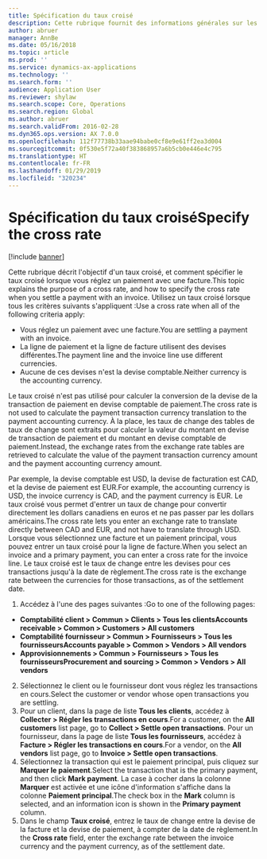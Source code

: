 ```yaml
---
title: Spécification du taux croisé
description: Cette rubrique fournit des informations générales sur les taux croisés dans Microsoft Dynamics 365 for Finance and Operations.
author: abruer
manager: AnnBe
ms.date: 05/16/2018
ms.topic: article
ms.prod: ''
ms.service: dynamics-ax-applications
ms.technology: ''
ms.search.form: ''
audience: Application User
ms.reviewer: shylaw
ms.search.scope: Core, Operations
ms.search.region: Global
ms.author: abruer
ms.search.validFrom: 2016-02-28
ms.dyn365.ops.version: AX 7.0.0
ms.openlocfilehash: 112f77738b33aae94babe0cf8e9e61ff2ea3d004
ms.sourcegitcommit: 0f530e5f72a40f383868957a6b5cb0e446e4c795
ms.translationtype: HT
ms.contentlocale: fr-FR
ms.lasthandoff: 01/29/2019
ms.locfileid: "320234"
---
```

# <a name="specify-the-cross-rate"></a><span data-ttu-id="c6601-103">Spécification du taux croisé</span><span class="sxs-lookup"><span data-stu-id="c6601-103">Specify the cross rate</span></span>

[!include [banner](../includes/banner.md)]

<span data-ttu-id="c6601-104">Cette rubrique décrit l'objectif d'un taux croisé, et comment spécifier le taux croisé lorsque vous réglez un paiement avec une facture.</span><span class="sxs-lookup"><span data-stu-id="c6601-104">This topic explains the purpose of a cross rate, and how to specify the cross rate when you settle a payment with an invoice.</span></span> <span data-ttu-id="c6601-105">Utilisez un taux croisé lorsque tous les critères suivants s'appliquent :</span><span class="sxs-lookup"><span data-stu-id="c6601-105">Use a cross rate when all of the following criteria apply:</span></span> 
-   <span data-ttu-id="c6601-106">Vous réglez un paiement avec une facture.</span><span class="sxs-lookup"><span data-stu-id="c6601-106">You are settling a payment with an invoice.</span></span> 
-   <span data-ttu-id="c6601-107">La ligne de paiement et la ligne de facture utilisent des devises différentes.</span><span class="sxs-lookup"><span data-stu-id="c6601-107">The payment line and the invoice line use different currencies.</span></span> 
-   <span data-ttu-id="c6601-108">Aucune de ces devises n'est la devise comptable.</span><span class="sxs-lookup"><span data-stu-id="c6601-108">Neither currency is the accounting currency.</span></span> 

<span data-ttu-id="c6601-109">Le taux croisé n'est pas utilisé pour calculer la conversion de la devise de la transaction de paiement en devise comptable de paiement.</span><span class="sxs-lookup"><span data-stu-id="c6601-109">The cross rate is not used to calculate the payment transaction currency translation to the payment accounting currency.</span></span> <span data-ttu-id="c6601-110">À la place, les taux de change des tables de taux de change sont extraits pour calculer la valeur du montant en devise de transaction de paiement et du montant en devise comptable de paiement.</span><span class="sxs-lookup"><span data-stu-id="c6601-110">Instead, the exchange rates from the exchange rate tables are retrieved to calculate the value of the payment transaction currency amount and the payment accounting currency amount.</span></span> 

<span data-ttu-id="c6601-111">Par exemple, la devise comptable est USD, la devise de facturation est CAD, et la devise de paiement est EUR.</span><span class="sxs-lookup"><span data-stu-id="c6601-111">For example, the accounting currency is USD, the invoice currency is CAD, and the payment currency is EUR.</span></span> <span data-ttu-id="c6601-112">Le taux croisé vous permet d'entrer un taux de change pour convertir directement les dollars canadiens en euros et ne pas passer par les dollars américains.</span><span class="sxs-lookup"><span data-stu-id="c6601-112">The cross rate lets you enter an exchange rate to translate directly between CAD and EUR, and not have to translate through USD.</span></span> <span data-ttu-id="c6601-113">Lorsque vous sélectionnez une facture et un paiement principal, vous pouvez entrer un taux croisé pour la ligne de facture.</span><span class="sxs-lookup"><span data-stu-id="c6601-113">When you select an invoice and a primary payment, you can enter a cross rate for the invoice line.</span></span> <span data-ttu-id="c6601-114">Le taux croisé est le taux de change entre les devises pour ces transactions jusqu'à la date de règlement.</span><span class="sxs-lookup"><span data-stu-id="c6601-114">The cross rate is the exchange rate between the currencies for those transactions, as of the settlement date.</span></span>

1.  <span data-ttu-id="c6601-115">Accédez à l'une des pages suivantes :</span><span class="sxs-lookup"><span data-stu-id="c6601-115">Go to one of the following pages:</span></span>
- <span data-ttu-id="c6601-116">**Comptabilité client > Commun > Clients > Tous les clients**</span><span class="sxs-lookup"><span data-stu-id="c6601-116">**Accounts receivable > Common > Customers > All customers**</span></span> 
- <span data-ttu-id="c6601-117">**Comptabilité fournisseur > Commun > Fournisseurs > Tous les fournisseurs**</span><span class="sxs-lookup"><span data-stu-id="c6601-117">**Accounts payable > Common > Vendors > All vendors**</span></span> 
- <span data-ttu-id="c6601-118">**Approvisionnements > Commun > Fournisseurs > Tous les fournisseurs**</span><span class="sxs-lookup"><span data-stu-id="c6601-118">**Procurement and sourcing > Common > Vendors > All vendors**</span></span>
2.  <span data-ttu-id="c6601-119">Sélectionnez le client ou le fournisseur dont vous réglez les transactions en cours.</span><span class="sxs-lookup"><span data-stu-id="c6601-119">Select the customer or vendor whose open transactions you are settling.</span></span> 
3.  <span data-ttu-id="c6601-120">Pour un client, dans la page de liste **Tous les clients**, accédez à **Collecter > Régler les transactions en cours**.</span><span class="sxs-lookup"><span data-stu-id="c6601-120">For a customer, on the **All customers** list page, go to **Collect > Settle open transactions**.</span></span> <span data-ttu-id="c6601-121">Pour un fournisseur, dans la page de liste **Tous les fournisseurs**, accédez à **Facture > Régler les transactions en cours**.</span><span class="sxs-lookup"><span data-stu-id="c6601-121">For a vendor, on the **All vendors** list page, go to **Invoice > Settle open transactions**.</span></span> 
4.  <span data-ttu-id="c6601-122">Sélectionnez la transaction qui est le paiement principal, puis cliquez sur **Marquer le paiement**.</span><span class="sxs-lookup"><span data-stu-id="c6601-122">Select the transaction that is the primary payment, and then click **Mark payment**.</span></span> <span data-ttu-id="c6601-123">La case à cocher dans la colonne **Marquer** est activée et une icône d'information s'affiche dans la colonne **Paiement principal**.</span><span class="sxs-lookup"><span data-stu-id="c6601-123">The check box in the **Mark** column is selected, and an information icon is shown in the **Primary payment** column.</span></span> 
5.  <span data-ttu-id="c6601-124">Dans le champ **Taux croisé**, entrez le taux de change entre la devise de la facture et la devise de paiement, à compter de la date de règlement.</span><span class="sxs-lookup"><span data-stu-id="c6601-124">In the **Cross rate** field, enter the exchange rate between the invoice currency and the payment currency, as of the settlement date.</span></span> 
